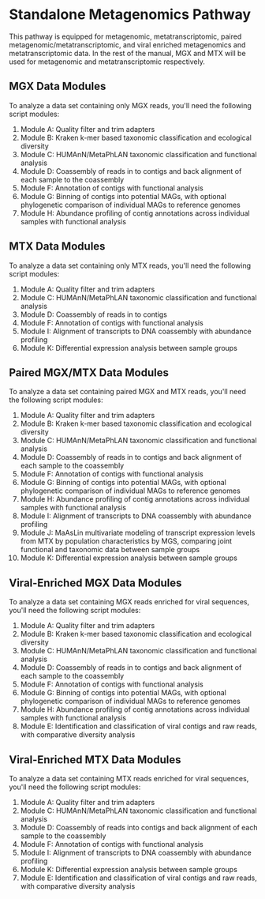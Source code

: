 # Standalone Metagenomics Pathway

This pathway is equipped for metagenomic, metatranscriptomic, paired metagenomic/metatranscriptomic, and viral enriched metagenomics and metatranscriptomic data. In the rest of the manual, MGX and MTX will be used for metagenomic and metatranscriptomic respectively.

## MGX Data Modules

To analyze a data set containing only MGX reads, you'll need the following script modules:
1. Module A: Quality filter and trim adapters
2. Module B: Kraken k-mer based taxonomic classification and ecological diversity
3. Module C: HUMAnN/MetaPhLAN taxonomic classification and functional analysis
4. Module D: Coassembly of reads in to contigs and back alignment of each sample to the coassembly
5. Module F: Annotation of contigs with functional analysis
6. Module G: Binning of contigs into potential MAGs, with optional phylogenetic comparison of individual MAGs to reference genomes
7. Module H: Abundance profiling of contig annotations across individual samples with functional analysis

## MTX Data Modules

To analyze a data set containing only MTX reads, you'll need the following script modules:
1. Module A: Quality filter and trim adapters
2. Module C: HUMAnN/MetaPhLAN taxonomic classification and functional analysis
3. Module D: Coassembly of reads in to contigs
4. Module F: Annotation of contigs with functional analysis
6. Module I: Alignment of transcripts to DNA coassembly with abundance profiling
7. Module K: Differential expression analysis between sample groups

## Paired MGX/MTX Data Modules

To analyze a data set containing paired MGX and MTX reads, you'll need the following script modules:
1. Module A: Quality filter and trim adapters
2. Module B: Kraken k-mer based taxonomic classification and ecological diversity
3. Module C: HUMAnN/MetaPhLAN taxonomic classification and functional analysis
4. Module D: Coassembly of reads in to contigs and back alignment of each sample to the coassembly
5. Module F: Annotation of contigs with functional analysis
6. Module G: Binning of contigs into potential MAGs, with optional phylogenetic comparison of individual MAGs to reference genomes
7. Module H: Abundance profiling of contig annotations across individual samples with functional analysis
8. Module I: Alignment of transcripts to DNA coassembly with abundance profiling
9. Module J: MaAsLin multivariate modeling of transcript expression levels from MTX by population characteristics by MGS, comparing joint functional and taxonomic data between sample groups
10. Module K: Differential expression analysis between sample groups

## Viral-Enriched MGX Data Modules

To analyze a data set containing MGX reads enriched for viral sequences, you'll need the following script modules:
1. Module A: Quality filter and trim adapters
2. Module B: Kraken k-mer based taxonomic classification and ecological diversity
3. Module C: HUMAnN/MetaPhLAN taxonomic classification and functional analysis
4. Module D: Coassembly of reads in to contigs and back alignment of each sample to the coassembly
5. Module F: Annotation of contigs with functional analysis
6. Module G: Binning of contigs into potential MAGs, with optional phylogenetic comparison of individual MAGs to reference genomes
7. Module H: Abundance profiling of contig annotations across individual samples with functional analysis
8. Module E: Identification and classification of viral contigs and raw reads, with comparative diversity analysis

## Viral-Enriched MTX Data Modules

To analyze a data set containing MTX reads enriched for viral sequences, you'll need the following script modules:
1. Module A: Quality filter and trim adapters
2. Module C: HUMAnN/MetaPhLAN taxonomic classification and functional analysis
3. Module D: Coassembly of reads into contigs and back alignment of each sample to the coassembly
4. Module F: Annotation of contigs with functional analysis
6. Module I: Alignment of transcripts to DNA coassembly with abundance profiling
8. Module K: Differential expression analysis between sample groups
7. Module E: Identification and classification of viral contigs and raw reads, with comparative diversity analysis
